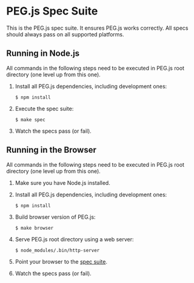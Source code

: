 PEG.js Spec Suite
=================

This is the PEG.js spec suite. It ensures PEG.js works correctly. All specs
should always pass on all supported platforms.

Running in Node.js
------------------

All commands in the following steps need to be executed in PEG.js root directory
(one level up from this one).

  1. Install all PEG.js dependencies, including development ones:

     ```console
     $ npm install
     ```

  2. Execute the spec suite:

     ```console
     $ make spec
     ```

  3. Watch the specs pass (or fail).

Running in the Browser
----------------------

All commands in the following steps need to be executed in PEG.js root directory
(one level up from this one).

  1. Make sure you have Node.js installed.

  2. Install all PEG.js dependencies, including development ones:

     ```console
     $ npm install
     ```

  3. Build browser version of PEG.js:

     ```console
     $ make browser
     ```

  4. Serve PEG.js root directory using a web server:

     ```console
     $ node_modules/.bin/http-server
     ```

  5. Point your browser to the [spec suite](http://localhost:8080/spec/index.html).

  6. Watch the specs pass (or fail).
